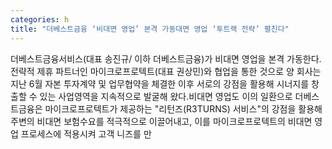 ```yaml
---
categories: h
title: "더베스트금융 ‘비대면 영업’ 본격 가동대면 영업 ‘투트랙 전략’ 펼친다"
---
```

더베스트금융서비스(대표 송진규/ 이하 더베스트금융)가 비대면 영업을 본격 가동한다.전략적 제휴 파트너인 마이크로프로텍트(대표 권상민)와 협업을 통한 것으로 양 회사는 지난 6월 자본 투자계약 및 업무협약을 체결한 이후 서로의 강점을 활용해 시너지를 창출할 수 있는 사업영역을 지속적으로 발굴해 왔다.비대면 영업도 이의 일환으로 더베스트금융은 마이크로프로텍트가 제공하는 "리턴즈(R3TURNS) 서비스"의 강점을 활용해 주변의 비대면 보험수요를 적극적으로 이끌어내고, 이를 마이크로프로텍트의 비대면 영업 프로세스에 적용시켜 고객 니즈를 만